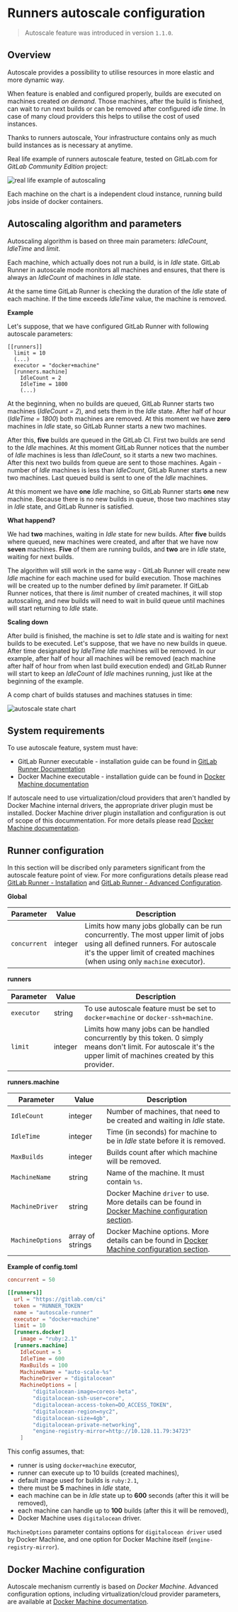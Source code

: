 # Runners autoscale configuration

> Autoscale feature was introduced in version `1.1.0`.

## Overview

Autoscale provides a possibility to utilise resources in more elastic and more dynamic way.

When feature is enabled and configured properly, builds are executed on machines created
*on demand*. Those machines, after the build is finished, can wait to run next builds or can
be removed after configured *idle time*. In case of many cloud providers this helps to
utilise the cost of used instances.

Thanks to runners autoscale, Your infrastructure contains only as much build instances
as is necessary at anytime.

Real life example of runners autoscale feature, tested on GitLab.com for
*GitLab Community Edition* project:

![real life example of autoscaling](autoscale-example.png)

Each machine on the chart is a independent cloud instance, running build jobs inside
of docker containers.

## Autoscaling algorithm and parameters

Autoscaling algorithm is based on three main parameters: *IdleCount*, *IdleTime* and *limit*.

Each machine, which actually does not run a build, is in *Idle* state. GitLab Runner
in autoscale mode monitors all machines and ensures, that there is always an *IdleCount*
of machines in *Idle* state.

At the same time GitLab Runner is checking the duration of the *Idle* state of each
machine. If the time exceeds *IdleTime* value, the machine is removed.

**Example**

Let's suppose, that we have configured GitLab Runner with following autoscale parameters:

```
[[runners]]
  limit = 10
  (...)
  executor = "docker+machine"
  [runners.machine]
    IdleCount = 2
    IdleTime = 1800
    (...)
```

At the beginning, when no builds are queued, GitLab Runner starts two machines (*IdleCount = 2*),
and sets them in the *Idle* state. After half of hour (*IdleTime = 1800*) both machines are
removed. At this moment we have **zero** machines in *Idle* state, so GitLab Runner starts a new
two machines.

After this, **five** builds are queued in the GitLab CI. First two builds are send to the *Idle*
machines. At this moment GitLab Runner notices that the number of *Idle* machines is less than
*IdleCount*, so it starts a new two machines. After this next two builds from queue are sent
to those machines. Again - number of *Idle* machines is less than *IdleCount*, GitLab Runner
starts a new two machines. Last queued build is sent to one of the *Idle* machines.

At this moment we have **one** *Idle* machine, so GitLab Runner starts **one** new machine.
Because there is no new builds in queue, those two machines stay in *Idle* state, and GitLab
Runner is satisfied.

**What happend?**

We had **two** machines, waiting in *Idle* state for new builds. After **five** builds where
queued, new machines were created, and after that we have now **seven** machines. **Five** of
them are running builds, and **two** are in *Idle* state, waiting for next builds.

The algorithm will still work in the same way - GitLab Runner will create new *Idle* machine
for each machine used for build execution. Those machines will be created up to the number
defined by *limit* parameter. If GitLab Runner notices, that there is *limit* number of created
machines, it will stop autoscaling, and new builds will need to wait in build queue until machines
will start returning to *Idle* state.

**Scaling down**

After build is finished, the machine is set to *Idle* state and is waiting for next builds to
be executed. Let's suppose, that we have no new builds in queue. After time designated by *IdleTime*
*Idle* machines will be removed. In our example, after half of hour all machines will be removed
(each machine after half of hour from when last build execution ended) and GitLab Runner will start
to keep an *IdleCount* of *Idle* machines running, just like at the beginning of the example.

A comp chart of builds statuses and machines statuses in time:

![autoscale state chart](autoscale-state-chart.png)

## System requirements

To use autoscale feature, system must have:

- GitLab Runner executable - installation guide can be found in [GitLab Runner Documentation][runner-installation]
- Docker Machine executable - installation guide can be found in [Docker Machine documentation][docker-machine-installation]

If autoscale need to use virtualization/cloud providers that aren't handled by Docker Machine
internal drivers, the appropriate driver plugin must be installed. Docker Machine driver
plugin installation and configuration is out of scope of this docummentation. For more details
please read [Docker Machine documentation][docker-machine-docs].

## Runner configuration

In this section will be discribed only parameters significant from the autoscale feature point
of view. For more configurations details please read [GitLab Runner - Installation][runner-installation]
and [GitLab Runner - Advanced Configuration][runner-configuration].

**Global**

| Parameter    | Value   | Description |
|--------------|---------|-------------|
| `concurrent` | integer | Limits how many jobs globally can be run concurrently. The most upper limit of jobs using all defined runners. For autoscale it's the upper limit of created machines (when using only `machine` executor). |

**runners**

| Parameter  | Value            | Description |
|------------|------------------|------------------|
| `executor` | string           | To use autoscale feature must be set to `docker+machine` or `docker-ssh+machine`. |
| `limit`    | integer          | Limits how many jobs can be handled concurrently by this token. 0 simply means don't limit. For autoscale it's the upper limit of machines created by this provider. |

**runners.machine**

| Parameter        | Value            | Description |
|------------------|------------------|-------------|
| `IdleCount`      | integer          | Number of machines, that need to be created and waiting in *Idle* state. |
| `IdleTime`       | integer          | Time (in seconds) for machine to be in *Idle* state before it is removed. |
| `MaxBuilds`      | integer          | Builds count after which machine will be removed. |
| `MachineName`    | string           | Name of the machine. It must contain `%s`. |
| `MachineDriver`  | string           | Docker Machine `driver` to use. More details can be found in [Docker Machine configuration section](#docker-machine-configuration). |
| `MachineOptions` | array of strings | Docker Machine options. More details can be found in [Docker Machine configuration section](#docker-machine-configuration). |

**Example of config.toml**

```toml
concurrent = 50

[[runners]]
  url = "https://gitlab.com/ci"
  token = "RUNNER_TOKEN"
  name = "autoscale-runner"
  executor = "docker+machine"
  limit = 10
  [runners.docker]
    image = "ruby:2.1"
  [runners.machine]
    IdleCount = 5
    IdleTime = 600
    MaxBuilds = 100
    MachineName = "auto-scale-%s"
    MachineDriver = "digitalocean"
    MachineOptions = [
        "digitalocean-image=coreos-beta",
        "digitalocean-ssh-user=core",
        "digitalocean-access-token=DO_ACCESS_TOKEN",
        "digitalocean-region=nyc2",
        "digitalocean-size=4gb",
        "digitalocean-private-networking",
        "engine-registry-mirror=http://10.128.11.79:34723"
    ]
```

This config assumes, that:

- runner is using `docker+machine` executor,
- runner can execute up to 10 builds (created machines),
- default image used for builds is `ruby:2.1`,
- there must be **5** machines in *Idle* state,
- each machine can be in *Idle* state up to **600** seconds (after this it will be removed),
- each machine can handle up to **100** builds (after this it will be removed),
- Docker Machine uses `digitalocean` driver.

`MachineOptions` parameter contains options for `digitalocean driver` used by Docker Machine,
and one option for Docker Machine itself (`engine-registry-mirror`).

## Docker Machine configuration

Autoscale mechanism currently is based on *Docker Machine*. Advanced configuration options,
including virtualization/cloud provider parameters, are available at [Docker Machine documentation][docker-machine-docs].


[runner-installation]: https://gitlab.com/gitlab-org/gitlab-ci-multi-runner#installation
[runner-configuration]: https://gitlab.com/gitlab-org/gitlab-ci-multi-runner#advanced-configuration
[docker-machine-docs]: https://docs.docker.com/machine/
[docker-machine-installation]: https://docs.docker.com/machine/install-machine/
